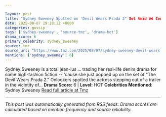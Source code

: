 ```yaml
---

layout: post
title: "Sydney Sweeney Spotted on 'Devil Wears Prada 2" Set Amid Ad Controversy"
date: 2025-08-07 19:18:12 +0000
categories: gossip
tags: ['sydney-sweeney', 'source-tmz', 'drama-hot']
drama_score: 6
primary_celebrity: sydney_sweeney
source: tmz
source_url: "https://www.tmz.com/2025/08/07/sydney-sweeney-devil-wears-prada-2-set-nyc/"
mentions: {'sydney_sweeney': 6}
---
```


Sydney Sweeney is a total jean-ius ... trading her real-life denim drama for some high-fashion fiction -- 'cause she just popped up on the set of "The Devil Wears Prada 2." Onlookers spotted the actress stepping out of a trailer in the vicintity of… **Drama Score:** 6 | **Level:** HOT **Celebrities Mentioned:** Sydney Sweeney [Read full article at Tmz](https://www.tmz.com/2025/08/07/sydney-sweeney-devil-wears-prada-2-set-nyc/)

---

*This post was automatically generated from RSS feeds. Drama scores are calculated based on mention frequency and source reliability.*